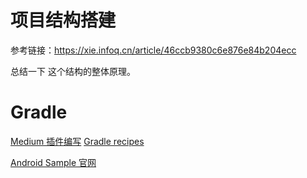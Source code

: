 
# 项目结构搭建
参考链接：https://xie.infoq.cn/article/46ccb9380c6e876e84b204ecc

总结一下 这个结构的整体原理。



# Gradle 
[Medium 插件编写](https://medium.com/androiddevelopers/gradle-and-agp-build-apis-taking-your-plugin-to-the-next-step-95e7bd1cd4c9)
[Gradle recipes](https://github.com/android/gradle-recipes)

[Android Sample 官网](https://github.com/android/nowinandroid/blob/main/build-logic/convention/src/main/kotlin/AndroidApplicationComposeConventionPlugin.kt)
